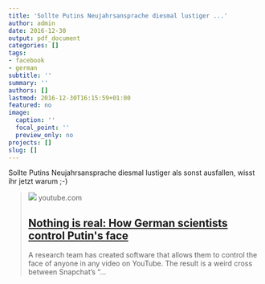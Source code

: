 ```yaml
---
title: 'Sollte Putins Neujahrsansprache diesmal lustiger ...'
author: admin
date: 2016-12-30
output: pdf_document
categories: []
tags:
- facebook
- german
subtitle: ''
summary: ''
authors: []
lastmod: 2016-12-30T16:15:59+01:00
featured: no
image:
  caption: ''
  focal_point: ''
  preview_only: no
projects: []
slug: []
---
```

Sollte Putins Neujahrsansprache diesmal lustiger als sonst ausfallen, wisst ihr jetzt warum ;-)
> [![](https://i.ytimg.com/vi/ttGUiwfTYvg/maxresdefault.jpg)](https://www.youtube.com/watch?v=ttGUiwfTYvg)
> youtube.com
> ## [Nothing is real: How German scientists control Putin's face](https://www.youtube.com/watch?v=ttGUiwfTYvg)
>
>A research team has created software that allows them to control the face of anyone in any video on YouTube. The result is a weird cross between Snapchat’s “...

